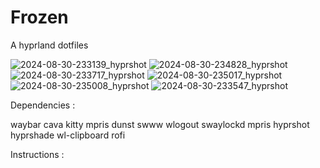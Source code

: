 # Frozen
A hyprland dotfiles

![2024-08-30-233139_hyprshot](https://github.com/user-attachments/assets/f5b6489c-a116-48df-920f-c48ee14e8585)
![2024-08-30-234828_hyprshot](https://github.com/user-attachments/assets/7cce8766-0139-46ab-9e26-1270c2d79bdd)
![2024-08-30-233717_hyprshot](https://github.com/user-attachments/assets/43237aa5-be18-4591-bc8b-6f9da2f90764)
![2024-08-30-235017_hyprshot](https://github.com/user-attachments/assets/1a3d6625-14d8-4c54-8dc2-da385f8a5fd1)
![2024-08-30-235008_hyprshot](https://github.com/user-attachments/assets/4368c4c1-7619-43a6-9fe5-8f91cb13256a)
![2024-08-30-233547_hyprshot](https://github.com/user-attachments/assets/28fbdbe0-ab7a-41ac-a009-fd622efbf2ee)


Dependencies :



waybar cava kitty mpris dunst swww wlogout swaylockd mpris hyprshot hyprshade wl-clipboard rofi 

Instructions :
